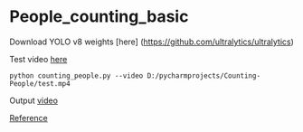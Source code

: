 # People_counting_basic
Download YOLO v8 weights [here] (https://github.com/ultralytics/ultralytics)

Test video [here](https://drive.google.com/file/d/17uVp-15sD-h5Y_WkbX1fl-Z8IPcAqA45/view?usp=sharing)

```
python counting_people.py --video D:/pycharmprojects/Counting-People/test.mp4
```
Output [video](https://drive.google.com/file/d/1ljOc76gY_0teYBgaWYHYqAFiu_eNgP3W/view?usp=sharing)

[Reference](https://github.com/Matskevichivan)
